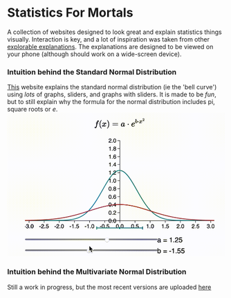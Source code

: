 # Statistics For Mortals
A collection of websites designed to look great and explain statistics things visually. Interaction is key,
and a lot of inspiration was taken from other [explorable explanations](https://explorabl.es). The
explanations are designed to be viewed on your phone (although should work on a wide-screen device).

### Intuition behind the Standard Normal Distribution
[This](https://people.cs.uct.ac.za/~KNXBOY001/StatsForMortals/0_intro.html) website explains
the standard normal distribution (ie the 'bell curve') using *lots* of graphs, sliders, and graphs with sliders.
It is made to be *fun*, but to still explain why the formula for the normal distribution includes pi, square
roots or *e*.
![ab](ab.gif)


### Intuition behind the Multivariate Normal Distribution
Still a work in progress, but the most recent versions are uploaded 
[here](https://people.cs.uct.ac.za/~KNXBOY001/StatsForMortals/scratchpad.html)

